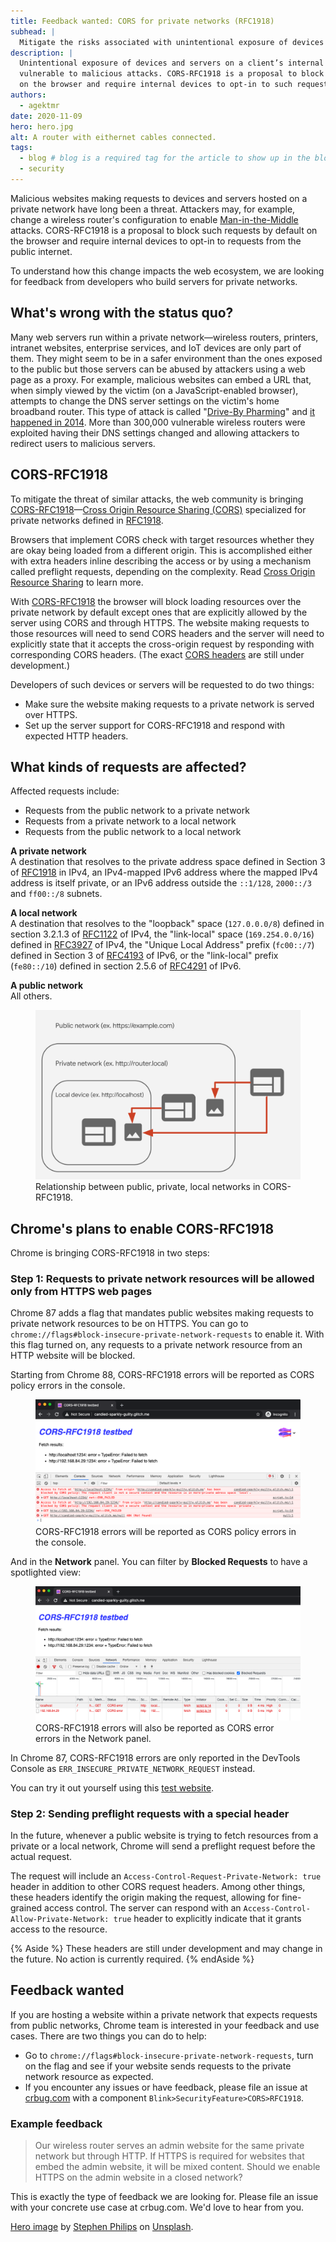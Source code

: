```yaml
---
title: Feedback wanted: CORS for private networks (RFC1918)
subhead: |
  Mitigate the risks associated with unintentional exposure of devices and servers on a client’s internal network to the web at large.
description: |
  Unintentional exposure of devices and servers on a client’s internal network to the web at large makes them 
  vulnerable to malicious attacks. CORS-RFC1918 is a proposal to block requests from public networks by default 
  on the browser and require internal devices to opt-in to such requests.
authors:
  - agektmr
date: 2020-11-09
hero: hero.jpg
alt: A router with eithernet cables connected.
tags:
  - blog # blog is a required tag for the article to show up in the blog.
  - security
---
```


Malicious websites making requests to devices and servers hosted on a private
network have long been a threat. Attackers may, for example, change a wireless
router's configuration to enable
[Man-in-the-Middle](https://en.wikipedia.org/wiki/Man-in-the-middle_attack)
attacks. CORS-RFC1918 is a proposal to block such requests by default on the
browser and require internal devices to opt-in to requests from the public
internet.

To understand how this change impacts the web ecosystem, we are looking for feedback from developers who build servers for private networks.

## What's wrong with the status quo?

Many web servers run within a private network—wireless routers, printers,
intranet websites, enterprise services, and IoT devices are only part of them.
They might seem to be in a safer environment than the ones exposed to the public
but those servers can be abused by attackers using a web page as a proxy. For
example, malicious websites can embed a URL that, when simply viewed by the
victim (on a JavaScript-enabled browser), attempts to change the DNS server
settings on the victim's home broadband router. This type of attack is called
"[Drive-By
Pharming](https://link.springer.com/chapter/10.1007/978-3-540-77048-0_38)" and
[it happened in
2014](https://securityaffairs.co/wordpress/22743/cyber-crime/soho-pharming-attack.html).
More than 300,000 vulnerable wireless routers were exploited having their DNS
settings changed and allowing attackers to redirect users to malicious servers.

## CORS-RFC1918

To mitigate the threat of similar attacks, the web community is bringing
[CORS-RFC1918](https://wicg.github.io/cors-rfc1918/)—[Cross Origin Resource
Sharing (CORS)](https://developer.mozilla.org/docs/Web/HTTP/CORS) specialized
for private networks defined in [RFC1918](https://tools.ietf.org/html/rfc1918).

Browsers that implement CORS check with target
resources whether they are okay being loaded from a different origin. This is
accomplished either with extra headers inline describing the access or by using
a mechanism called preflight requests, depending on the complexity. Read [Cross
Origin Resource Sharing](https://web.dev/cross-origin-resource-sharing/)
to learn more.

With [CORS-RFC1918](https://wicg.github.io/cors-rfc1918/) the browser will block
loading resources over the private network by default except ones that are
explicitly allowed by the server using CORS and through HTTPS. The website
making requests to those resources will need to send CORS headers and the server
will need to explicitly state that it accepts the cross-origin request by
responding with corresponding CORS headers. (The exact [CORS
headers](https://wicg.github.io/cors-rfc1918/) are still under development.)

Developers of such devices or servers will be requested to do two things:

* Make sure the website making requests to a private network is served over
  HTTPS.
* Set up the server support for CORS-RFC1918 and respond with expected HTTP
  headers.

## What kinds of requests are affected?

Affected requests include:
* Requests from the public network to a private network
* Requests from a private network to a local network
* Requests from the public network to a local network

**A private network**  
A destination that resolves to the private address space defined in Section 3 of
[RFC1918](https://tools.ietf.org/html/rfc1918) in IPv4, an IPv4-mapped IPv6
address where the mapped IPv4 address is itself private, or an IPv6 address
outside the `::1/128`, `2000::/3` and `ff00::/8` subnets.

**A local network**  
A destination that resolves to the "loopback" space (`127.0.0.0/8`) defined in
section 3.2.1.3 of [RFC1122](https://tools.ietf.org/html/rfc1122) of IPv4, the
"link-local" space (`169.254.0.0/16`) defined in
[RFC3927](https://tools.ietf.org/html/rfc3927) of IPv4, the "Unique Local
Address" prefix (`fc00::/7`) defined in Section 3 of
[RFC4193](https://tools.ietf.org/html/rfc4193) of IPv6, or the "link-local"
prefix (`fe80::/10`) defined in section 2.5.6 of
[RFC4291](https://tools.ietf.org/html/rfc4291) of IPv6.

**A public network**  
All others.

<figure class="w-figure">
  <img src="diagram.png" alt="Relationship between public, private, local networks in CORS-RFC1918">
  <figcaption class="w-figcaption w-figcaption--fullbleed">
    Relationship between public, private, local networks in CORS-RFC1918.
  </figcaption>
</figure>


## Chrome's plans to enable CORS-RFC1918

Chrome is bringing CORS-RFC1918 in two steps:

### Step 1: Requests to private network resources will be allowed only from HTTPS web pages

Chrome 87 adds a flag that mandates public websites making requests to private
network resources to be on HTTPS. You can go to
`chrome://flags#block-insecure-private-network-requests` to enable it. With this
flag turned on, any requests to a private network resource from an HTTP website
will be blocked.

Starting from Chrome 88, CORS-RFC1918 errors will be reported as CORS policy
errors in the console.

<figure class="w-figure">
  <img class="w-screenshot w-screenshot-filled" src="console-error.png" alt="CORS-RFC1918 errors will be reported as CORS policy errors in the console.">
  <figcaption class="w-figcaption w-figcaption--fullbleed">
    CORS-RFC1918 errors will be reported as CORS policy errors in the console.
  </figcaption>
</figure>

And in the **Network** panel. You can filter by **Blocked Requests** to have a
spotlighted view:

<figure class="w-figure">
  <img class="w-screenshot w-screenshot-filled" src="cors-error.png" alt="CORS-RFC1918 errors will also be reported as CORS error errors in the Network panel.">
  <figcaption class="w-figcaption w-figcaption--fullbleed">
    CORS-RFC1918 errors will also be reported as CORS error errors in the Network panel.
  </figcaption>
</figure>

In Chrome 87, CORS-RFC1918 errors are only reported in the DevTools Console as
`ERR_INSECURE_PRIVATE_NETWORK_REQUEST` instead.

You can try it out yourself using this [test
website](http://cors-rfc1918-testbed.glitch.me).

### Step 2: Sending preflight requests with a special header

In the future, whenever a public website is trying to fetch resources from a
private or a local network, Chrome will send a preflight request before the
actual request.

The request will include an `Access-Control-Request-Private-Network: true`
header in addition to other CORS request headers. Among other things, these
headers identify the origin making the request, allowing for fine-grained access
control. The server can respond with an `Access-Control-Allow-Private-Network:
true` header to explicitly indicate that it grants access to the resource.

{% Aside %}
These headers are still under development and may change in the future. No action is
currently required.
{% endAside %}

## Feedback wanted

If you are hosting a website within a private network that expects requests from
public networks, Chrome team is interested in your feedback and use cases. There
are two things you can do to help:

* Go to `chrome://flags#block-insecure-private-network-requests`, turn on the
  flag and see if your website sends requests to the private network resource as
  expected.
* If you encounter any issues or have feedback, please file an issue at
  [crbug.com](https://bugs.chromium.org/p/chromium/issues/entry?components=Blink%3ESecurityFeature%3ECORS)
  with a component `Blink>SecurityFeature>CORS>RFC1918`.

### Example feedback

> Our wireless router serves an admin website for the same private network but
> through HTTP. If HTTPS is required for websites that embed the admin website,
> it will be mixed content. Should we enable HTTPS on the admin website in a
> closed network?

This is exactly the type of feedback we are looking for. Please file an issue
with your concrete use case at crbug.com. We'd love to hear from you.

[Hero image](https://unsplash.com/photos/tN344soypQM) by [Stephen
Philips](https://unsplash.com/@hostreviews) on [Unsplash](https://unsplash.com).
